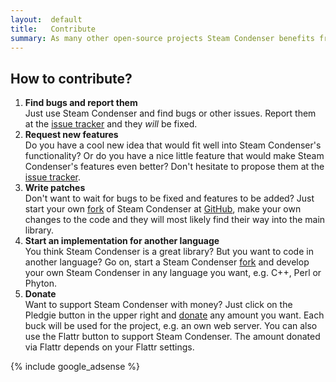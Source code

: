 ```yaml
---
layout:  default
title:   Contribute
summary: As many other open-source projects Steam Condenser benefits from the participation of its community. Any contribution will help to make Steam Condenser better.
---
```


## How to contribute?

1. **Find bugs and report them**<br />
   Just use Steam Condenser and find bugs or other issues. Report them at the
   [issue tracker][1] and they *will* be fixed.
2. **Request new features**<br />
   Do you have a cool new idea that would fit well into Steam Condenser's
   functionality? Or do you have a nice little feature that would make Steam
   Condenser's features even better? Don't hesitate to propose them at the
   [issue tracker][1].
3. **Write patches**<br />
   Don't want to wait for bugs to be fixed and features to be added? Just start
   your own [fork][2] of Steam Condenser at [GitHub][3], make your own changes
   to the code and they will most likely find their way into the main
   library.
4. **Start an implementation for another language**<br />
   You think Steam Condenser is a great library? But you want to code in another
   language? Go on, start a Steam Condenser [fork][2] and develop your own Steam
   Condenser in any language you want, e.g. C++, Perl or Phyton.
5. **Donate**<br />
   Want to support Steam Condenser with money? Just click on the Pledgie button
   in the upper right and [donate][4] any amount you want. Each buck will be used for
   the project, e.g. an own web server. You can also use the Flattr button to support Steam Condenser. The amount donated via Flattr depends on your Flattr settings.

{% include google_adsense %}

 [1]: http://github.com/koraktor/steam-condenser/issues
 [2]: http://github.com/koraktor/steam-condenser/fork
 [3]: http://github.com
 [4]: http://www.pledgie.com/campaigns/3463
